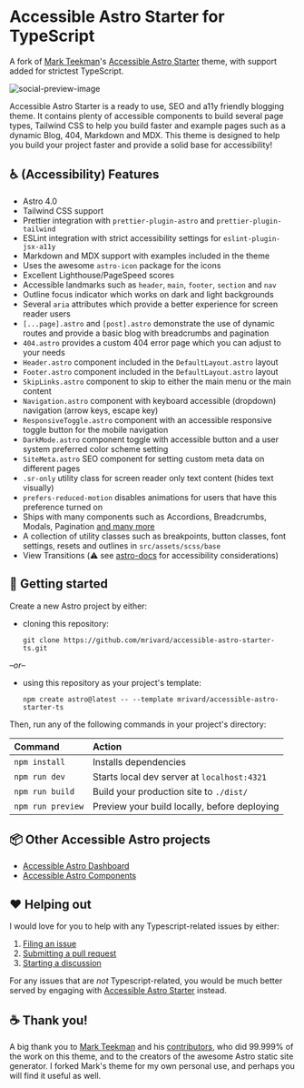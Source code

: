 # Accessible Astro Starter for TypeScript

A fork of [Mark Teekman](https://github.com/markteekman)'s [Accessible Astro Starter](https://github.com/markteekman/accessible-astro-starter) theme, with support added for strictest TypeScript.

![social-preview-image](https://user-images.githubusercontent.com/3909046/219942674-9894853e-def8-4180-84b8-6b577dacfcaa.png)

Accessible Astro Starter is a ready to use, SEO and a11y friendly blogging theme. It contains plenty of accessible components to build several page types, Tailwind CSS to help you build faster and example pages such as a dynamic Blog, 404, Markdown and MDX. This theme is designed to help you build your project faster and provide a solid base for accessibility!

## ♿ (Accessibility) Features

- Astro 4.0
- Tailwind CSS support
- Prettier integration with `prettier-plugin-astro` and `prettier-plugin-tailwind`
- ESLint integration with strict accessibility settings for `eslint-plugin-jsx-a11y`
- Markdown and MDX support with examples included in the theme
- Uses the awesome `astro-icon` package for the icons
- Excellent Lighthouse/PageSpeed scores
- Accessible landmarks such as `header`, `main`, `footer`, `section` and `nav`
- Outline focus indicator which works on dark and light backgrounds
- Several `aria` attributes which provide a better experience for screen reader users
- `[...page].astro` and `[post].astro` demonstrate the use of dynamic routes and provide a basic blog with breadcrumbs and pagination
- `404.astro` provides a custom 404 error page which you can adjust to your needs
- `Header.astro` component included in the `DefaultLayout.astro` layout
- `Footer.astro` component included in the `DefaultLayout.astro` layout
- `SkipLinks.astro` component to skip to either the main menu or the main content
- `Navigation.astro` component with keyboard accessible (dropdown) navigation (arrow keys, escape key)
- `ResponsiveToggle.astro` component with an accessible responsive toggle button for the mobile navigation
- `DarkMode.astro` component toggle with accessible button and a user system preferred color scheme setting
- `SiteMeta.astro` SEO component for setting custom meta data on different pages
- `.sr-only` utility class for screen reader only text content (hides text visually)
- `prefers-reduced-motion` disables animations for users that have this preference turned on
- Ships with many components such as Accordions, Breadcrumbs, Modals, Pagination [and many more](https://accessible-astro.dev/accessible-components)
- A collection of utility classes such as breakpoints, button classes, font settings, resets and outlines in `src/assets/scss/base`
- View Transitions (⚠️ see [astro-docs](https://docs.astro.build/en/guides/view-transitions/#accessibility) for accessibility considerations)

## 🚀 Getting started

Create a new Astro project by either:
- cloning this repository:
   ```
   git clone https://github.com/mrivard/accessible-astro-starter-ts.git
   ```
*&ndash;or&ndash;*
- using this repository as your project's template:
   ```
   npm create astro@latest -- --template mrivard/accessible-astro-starter-ts
   ```

Then, run any of the following commands in your project's directory:

| Command           | Action                                       |
| :---------------- | :------------------------------------------- |
| `npm install`     | Installs dependencies                        |
| `npm run dev`     | Starts local dev server at `localhost:4321`  |
| `npm run build`   | Build your production site to `./dist/`      |
| `npm run preview` | Preview your build locally, before deploying |

## 📦 Other Accessible Astro projects

- [Accessible Astro Dashboard](https://github.com/markteekman/accessible-astro-dashboard/)
- [Accessible Astro Components](https://github.com/markteekman/accessible-astro-components/)

## ❤️ Helping out

I would love for you to help with any Typescript-related issues by either:

1. [Filing an issue](https://github.com/mrivard/accessible-astro-starter-ts/issues)
2. [Submitting a pull request](https://github.com/mrivard/accessible-astro-starter-ts/pulls)
3. [Starting a discussion](https://github.com/mrivard/accessible-astro-starter-ts/discussions)

For any issues that are *not* Typescript-related, you would be much better served by engaging with [Accessible Astro Starter](https://github.com/markteekman/accessible-astro-starter?tab=readme-ov-file#%EF%B8%8F-helping-out) instead.

## ☕ Thank you!

A big thank you to [Mark Teekman](https://github.com/markteekman) and his [contributors](https://github.com/markteekman/accessible-astro-starter/graphs/contributors), who did 99.999% of the work on this theme, and to the creators of the awesome Astro static site generator. I forked Mark's theme for my own personal use, and perhaps you will find it useful as well.

